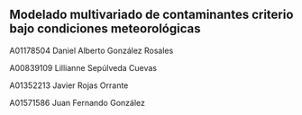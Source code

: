 ## Modelado multivariado de contaminantes criterio bajo condiciones meteorológicas


A01178504 Daniel Alberto González Rosales

A00839109 Lillianne Sepúlveda Cuevas

A01352213 Javier Rojas Orrante

A01571586 Juan Fernando González 
